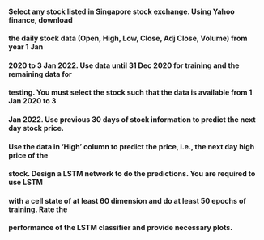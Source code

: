 #### Select any stock listed in Singapore stock exchange. Using Yahoo finance, download
#### the daily stock data (Open, High, Low, Close, Adj Close, Volume) from year 1 Jan
#### 2020 to 3 Jan 2022. Use data until 31 Dec 2020 for training and the remaining data for
#### testing. You must select the stock such that the data is available from 1 Jan 2020 to 3
#### Jan 2022. Use previous 30 days of stock information to predict the next day stock price.
#### Use the data in ‘High’ column to predict the price, i.e., the next day high price of the
#### stock. Design a LSTM network to do the predictions. You are required to use LSTM
#### with a cell state of at least 60 dimension and do at least 50 epochs of training. Rate the
#### performance of the LSTM classifier and provide necessary plots.
